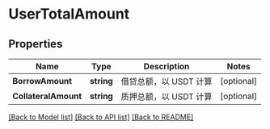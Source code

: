 # UserTotalAmount

## Properties

Name | Type | Description | Notes
------------ | ------------- | ------------- | -------------
**BorrowAmount** | **string** | 借贷总额，以 USDT 计算 | [optional] 
**CollateralAmount** | **string** | 质押总额，以 USDT 计算 | [optional] 

[[Back to Model list]](../README.md#documentation-for-models) [[Back to API list]](../README.md#documentation-for-api-endpoints) [[Back to README]](../README.md)


